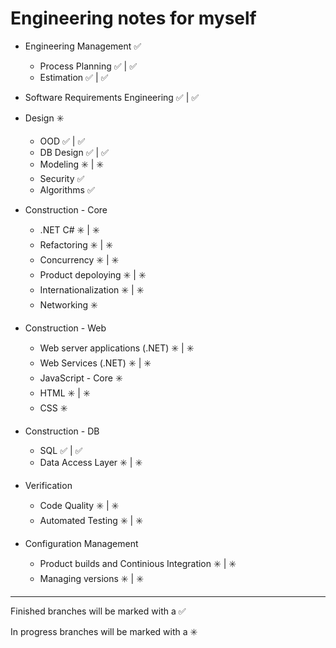 # **Engineering notes for myself**

- Engineering Management :white_check_mark: 
    - Process Planning  :white_check_mark: | :white_check_mark: 
    - Estimation :white_check_mark: | :white_check_mark:
    
- Software Requirements Engineering :white_check_mark:  | :white_check_mark:

- Design :eight_spoked_asterisk:
    - OOD :white_check_mark: | :white_check_mark: 
    - DB Design :white_check_mark: | :white_check_mark:
    - Modeling :eight_spoked_asterisk: | :eight_spoked_asterisk: 
    - Security :white_check_mark: 
    - Algorithms :white_check_mark:
    
- Construction - Core 
    - .NET C# :eight_spoked_asterisk: | :eight_spoked_asterisk: 
    - Refactoring :eight_spoked_asterisk: | :eight_spoked_asterisk: 
    - Concurrency :eight_spoked_asterisk: | :eight_spoked_asterisk: 
    - Product depoloying :eight_spoked_asterisk: | :eight_spoked_asterisk: 
    - Internationalization :eight_spoked_asterisk: | :eight_spoked_asterisk: 
    - Networking :eight_spoked_asterisk: 

- Construction - Web
    - Web server applications (.NET) :eight_spoked_asterisk: | :eight_spoked_asterisk: 
    - Web Services (.NET) :eight_spoked_asterisk: | :eight_spoked_asterisk: 
    - JavaScript - Core :eight_spoked_asterisk: 
    - HTML :eight_spoked_asterisk: | :eight_spoked_asterisk: 
    - CSS :eight_spoked_asterisk: 
    
- Construction - DB
    - SQL :white_check_mark: | :white_check_mark: 
    - Data Access Layer :eight_spoked_asterisk: | :eight_spoked_asterisk: 

- Verification
    - Code Quality :eight_spoked_asterisk: | :eight_spoked_asterisk: 
    - Automated Testing :eight_spoked_asterisk: | :eight_spoked_asterisk: 

- Configuration Management
    - Product builds and Continious Integration :eight_spoked_asterisk: | :eight_spoked_asterisk: 
    - Managing versions :eight_spoked_asterisk: | :eight_spoked_asterisk: 


------------------------------------------------------------------------

Finished branches will be marked with a :white_check_mark:

In progress branches will be marked with a :eight_spoked_asterisk:
